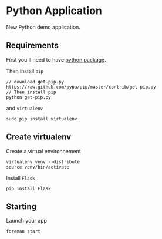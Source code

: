 # Python Application

New Python demo application. 

## Requirements

First you'll need to have [python package](http://www.python.org/download/).

Then install `pip`
	
	// download get-pip.py
	https://raw.github.com/pypa/pip/master/contrib/get-pip.py
	// Then install pip
	python get-pip.py

and `virtualenv`

	sudo pip install virtualenv


## Create virtualenv

Create a virtual environnement

	virtualenv venv --distribute
	source venv/bin/activate

Install `Flask`

	pip install Flask


## Starting

Launch your app

	foreman start